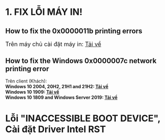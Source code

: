 <img src="https://github.com/AHuy83/IT-SUPPORT/assets/32889045/4f7d9fe1-da55-41be-a9e6-294badb18a64" alt="">
<h1>1. FIX LỖI MÁY IN!</h1>
<h2>How to fix the 0x0000011b printing errors</h2>
<p style="font-size: 18px">Trên máy chủ cài đặt máy in: <a href="https://drive.usercontent.google.com/download?id=1XfU8AgrOtmU4g37JPtw3Sf8UWE5ymgmR&export=download&confirm=t&uuid=f37b1bdc-959f-4323-b2db-97efab2aee94" target="blank">Tải về</a></p>
<h2>How to fix the Windows 0x0000007c network printing error</h2>
Trên client (Khách):</br>
   <b>Windows 10 2004, 20H2, 21H1 and 21H2:  <a href="https://drive.usercontent.google.com/download?id=1pIuOJGQ6HjOhV6YWFxhxQImcCifpfJ_p&export=download" target="blank">Tải về</a></b></br>
   <b>Windows 10 1909:  <a href="https://drive.usercontent.google.com/download?id=1TsKoLDp53PSDxcGnPQzpzz2OBCCiclT8&export=download" target="blank">Tải về</a></b></br>
   <b>Windows 10 1809 and Windows Server 2019:  <a href="https://drive.usercontent.google.com/download?id=1bAUJjAXpZWyKasvfrJzvtAQ3JrcNHQRi&export=download" target="blank">Tải về</a></b></br>


<h1>Lỗi "INACCESSIBLE BOOT DEVICE", Cài đặt Driver Intel RST</h1>
